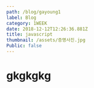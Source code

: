 ```yaml
---
path: /blog/gayoung1
label: Blog
category: 1WEEK
date: 2018-12-12T12:26:36.881Z
title: javascript
thumbnail: /assets/증명사진.jpg
Public: false
---
```

# gkgkgkg
